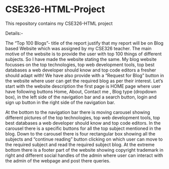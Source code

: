 # CSE326-HTML-Project
This  repository contains my CSE326-HTML project

Details:-

The “Top 100 Blogs”- title of the report justify that my report will be on Blog based Website which was assigned by my CSE326 teacher. The main motive of the website is to provide  the user with top 100 things of  different subjects. So I have made the website stating the same. My blog website focusses on the top technologies, top web development tools, top best databases a web developer should know and top code editors a fresher should adapt with! We have also provide with a “Request for Blog” button in  the website where user can get the required blog as per their interest. Let’s start with the website description the first page is HOME page where user have following buttons Home, About, Contact me , Blog type (dropdown box), in the left side of the navigation bar and a search button, login and sign up button in the right side of the navigation bar.

At the bottom to the navigation bar there is moving carousel showing different pictures of the top technologies, top web development tools, top best databases a web developer should know and top code editors. In the carousel there is a specific buttons for all the top subject mentioned in the blog. Down to the carousel there is four rectangular box showing all the subjects and “continue reading” button clicking on which user can move to the required subject and read the required subject blog. At the extreme bottom there is a footer part of the website showing copyright trademark in right and different social handles of the admin where user can interact with the admin of the webpage and post there queries.


